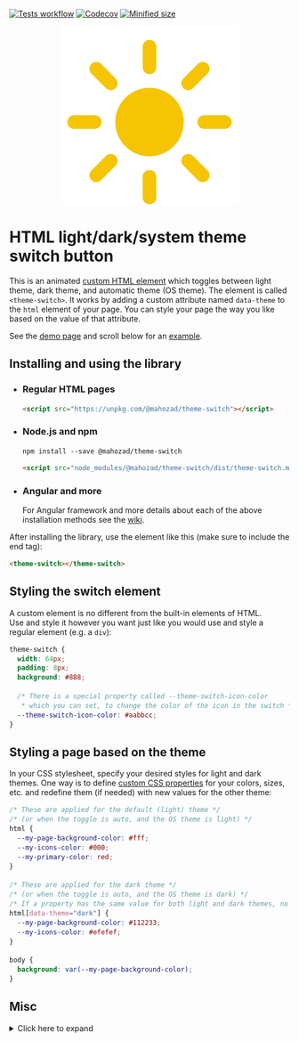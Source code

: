 [![Tests workflow](https://img.shields.io/github/workflow/status/mahozad/theme-switch/CI?label=Tests&logo=github)](https://github.com/mahozad/theme-switch/actions/workflows/ci.yml)
[![Codecov](https://img.shields.io/codecov/c/gh/mahozad/theme-switch?label=Coverage&logo=codecov&logoColor=%23FF56C0&token=C4P4I1TQTF)](https://codecov.io/gh/mahozad/theme-switch)
[![Minified size](https://img.shields.io/bundlephobia/min/@mahozad/theme-switch?label=Minified%20size)](https://unpkg.com/@mahozad/theme-switch)

<div align="center">

![Animated icon](https://raw.githubusercontent.com/mahozad/theme-switch/main/icon.svg)

</div>

# HTML light/dark/system theme switch button

This is an animated [custom HTML element](https://developer.mozilla.org/en-US/docs/Web/Web_Components/Using_custom_elements)
which toggles between light theme, dark theme, and automatic theme (OS theme).
The element is called `<theme-switch>`.
It works by adding a custom attribute named `data-theme` to the `html` element of your page.
You can style your page the way you like based on the value of that attribute.

See the [demo page](https://mahozad.ir/theme-switch/) and scroll below for an [example](#styling-a-page-based-on-the-theme).

## Installing and using the library

  - ### Regular HTML pages
    ```html
    <script src="https://unpkg.com/@mahozad/theme-switch"></script>
    ```
  - ### Node.js and npm
    ```shell
    npm install --save @mahozad/theme-switch
    ```
    ```html
    <script src="node_modules/@mahozad/theme-switch/dist/theme-switch.min.js"></script>
    ```

  - ### Angular and more
    For Angular framework and more details about each of the above installation methods see the [wiki](https://github.com/mahozad/theme-switch/wiki).

After installing the library, use the element like this (make sure to include the end tag):

```html
<theme-switch></theme-switch>
```

## Styling the switch element

A custom element is no different from the built-in elements of HTML.  
Use and style it however you want just like you would use and style a regular element (e.g. a `div`):

```css
theme-switch {
  width: 64px;
  padding: 8px;
  background: #888;
  
  /* There is a special property called --theme-switch-icon-color
   * which you can set, to change the color of the icon in the switch */
  --theme-switch-icon-color: #aabbcc;
}
```

## Styling a page based on the theme

In your CSS stylesheet, specify your desired styles for light and dark themes.
One way is to define [custom CSS properties](https://developer.mozilla.org/en-US/docs/Web/CSS/Using_CSS_custom_properties)
for your colors, sizes, etc. and redefine them (if needed) with new values for the other theme:

```css
/* These are applied for the default (light) theme */
/* (or when the toggle is auto, and the OS theme is light) */
html {
  --my-page-background-color: #fff;
  --my-icons-color: #000;
  --my-primary-color: red;
}

/* These are applied for the dark theme */
/* (or when the toggle is auto, and the OS theme is dark) */
/* If a property has the same value for both light and dark themes, no need to redeclare it here */
html[data-theme="dark"] {
  --my-page-background-color: #112233;
  --my-icons-color: #efefef;
}

body {
  background: var(--my-page-background-color);
}
```

## Misc

<details>

<summary>Click here to expand</summary>

The switch element fires (triggers) a custom event called `themeToggle` every time it is toggled (clicked).
You can listen and react to it if you want:

```javascript
document.addEventListener("themeToggle", event => {
  console.log(`Old theme: ${ event.detail.oldState }`);
  console.log(`New theme: ${ event.detail.newState }`);
  // More operations...
});
```

---

This widget was inspired by [this YouTube video](https://youtu.be/kZiS1QStIWc)
and [this library](https://github.com/GoogleChromeLabs/dark-mode-toggle).

---

See [this article](https://css-tricks.com/web-components-are-easier-than-you-think/)
which is about creating HTML custom elements.

See the icon for switching themes (located in the top right corner) on
[Google Fonts site](https://fonts.google.com/icons). Also see [this site](https://rastikerdar.github.io/vazirmatn).

See [this article](https://css-tricks.com/a-complete-guide-to-dark-mode-on-the-web)
for implementing dark/light theme on sites.

See [this post](https://stackoverflow.com/q/56300132/8583692) for how to override
dark/light theme for a site.

---

TODO:
  - See [this comprehensive GitHub repo about custom elements](https://github.com/mateusortiz/webcomponents-the-right-way)
  - Try to publish the library in https://www.webcomponents.org/
  - Try to add the library to [rufus site](https://github.com/pbatard/rufus-web)
  - Try to add the library to [jest site](https://github.com/facebook/jest) (probably its `docs/` directory. see [this PR](https://github.com/facebook/jest/pull/11021))
  - Try to add the library to [MDN site](https://developer.mozilla.org/en-US/)
  - Try to add the library to [docusaurus](https://github.com/facebook/docusaurus)
  - Try to add the library to [dokka](https://github.com/Kotlin/dokka)
  - Try to add the library to [mkdocs-material](https://github.com/squidfunk/mkdocs-material)
  - See [chrome auto dark feature for android](https://developer.chrome.com/blog/new-in-chrome-98/#autodark-opt-out)

</details>
